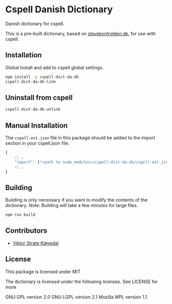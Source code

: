 # Cspell Danish Dictionary

Danish dictionary for cspell.

This is a pre-built dictionary, based on [stavekontrolden.dk](http://www.stavekontrolden.dk/main/top/index.php), for use with cspell.

## Installation

Global Install and add to cspell global settings.

```sh
npm install -g cspell-dict-da-dk
cspell-dict-da-dk-link
```

## Uninstall from cspell

```sh
cspell-dict-da-dk-unlink
```

## Manual Installation

The `cspell-ext.json` file in this package should be added to the import section in your cspell.json file.

```javascript
{
    // …
    "import": ["<path to node_modules>/cspell-dict-da-dk/cspell-ext.json"],
    // …
}
```

## Building

Building is only necessary if you want to modify the contents of the dictionary. Note: Building will take a few minutes for large files.

```sh
npm run build
```

## Contributors

- [Viktor Strate Kløvedal](https://github.com/viktorstrate)

## License

This package is licensed under MIT

The dictionary is licensed under the following licenses. See LICENSE for more

GNU GPL version 2.0
GNU LGPL version 2.1
Mozilla MPL version 1.1

